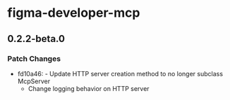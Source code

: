 # figma-developer-mcp

## 0.2.2-beta.0

### Patch Changes

- fd10a46: - Update HTTP server creation method to no longer subclass McpServer
  - Change logging behavior on HTTP server
